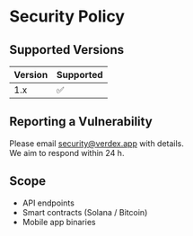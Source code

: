 # Security Policy

## Supported Versions
| Version | Supported          |
| ------- | ------------------ |
| 1.x     | :white_check_mark: |

## Reporting a Vulnerability
Please email security@verdex.app with details.  
We aim to respond within 24 h.

## Scope
- API endpoints
- Smart contracts (Solana / Bitcoin)
- Mobile app binaries
